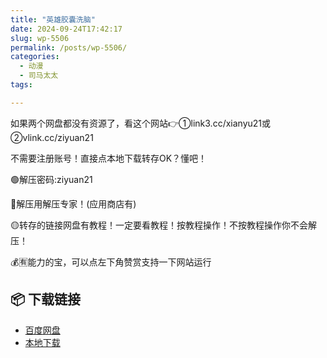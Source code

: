 ```yaml
---
title: "英雄胶囊洗脑"
date: 2024-09-24T17:42:17
slug: wp-5506
permalink: /posts/wp-5506/
categories:
  - 动漫
  - 司马太太
tags:

---
```


如果两个网盘都没有资源了，看这个网站👉①link3.cc/xianyu21或②vlink.cc/ziyuan21

不需要注册账号！直接点本地下载转存OK？懂吧！

🟢解压密码:ziyuan21

🔵解压用解压专家！(应用商店有)

🟡转存的链接网盘有教程！一定要看教程！按教程操作！不按教程操作你不会解压！

💰🈶能力的宝，可以点左下角赞赏支持一下网站运行

## 📦 下载链接
- [百度网盘](https://blziyuan21.com/pay-download/5506?key=5a7ff5e201&down_id=0)
- [本地下载](https://blziyuan21.com/pay-download/5506?key=5a7ff5e201&down_id=1)

